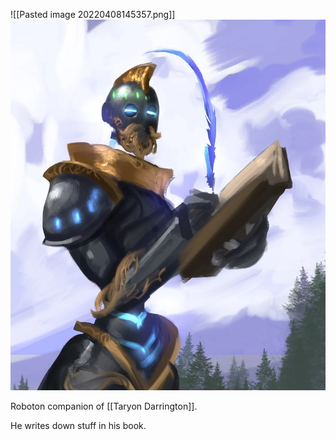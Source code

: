 ![[Pasted image 20220408145357.png]]
<img src="/assets/Pasted image 20220408145357.png"/>


Roboton companion of [[Taryon Darrington]].

He writes down stuff in his book.
